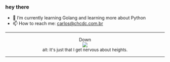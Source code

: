 ### hey there 

- :seedling: I’m currently learning Golang and learning more about Python
- :mailbox: How to reach me: carlos@chcdc.com.br


---


<!-- xkcd -->
<p align="center">Down</br><img src=https://imgs.xkcd.com/comics/down.png></br><font size =2>alt: It's just that I get nervous about heights.</br></font></p></table></p> 


<!-- xkcd -->
---
